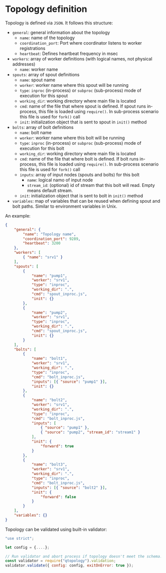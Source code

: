 # Topology definition

Topology is defined via `JSON`. It follows this structure:

- `general`: general information about the topology
    - `name`: name of the topology
    - `coordination_port`: Port where coordinator listens to worker registrations
    - `heartbeat`: Defines heartbeat frequency in msec
- `workers`: array of worker definitions (with logical names, not physical addresses)
    - `name`: worker name
- `spouts`: array of spout definitions
    - `name`: spout name
    - `worker`: worker name where this spout will be running
    - `type`: `inproc` (in-process) or `subproc` (sub-process) mode of execution for this spout
    - `working_dir`: working directory where main file is located
    - `cmd`: name of the file that where spout is defined. If spout runs in-process, this file is loaded using `require()`. In sub-process scenario this file is used for `fork()` call
    - `init`: initialization object that is sent to spout in `init()` method
- `bolts`: array of bolt definitions
    - `name`: bolt name
    - `worker`: worker name where this bolt will be running
    - `type`: `inproc` (in-process) or `subproc` (sub-process) mode of execution for this bolt
    - `working_dir`: working directory where main file is located
    - `cmd`: name of the file that where bolt is defined. If bolt runs in-process, this file is loaded using `require()`. In sub-process scenario this file is used for `fork()` call
    - `inputs`: array of input nodes (spouts and bolts) for this bolt
        - `name`: logical namo of input node
        - `stream_id`: (optional) id of stream that this bolt will read. Empty means default stream.
    - `init`: initialization object that is sent to bolt in `init()` method
- `variables`: map of variables that can be reused when defining spout and bolt paths. Similar to environment variables in Unix.

An example:

```````````json
{
    "general": {
        "name": "Topology name",
        "coordination_port": 9289,
        "heartbeat": 3200
    },
    "workers": [
        { "name": "srv1" }
    ],
    "spouts": [
        {
            "name": "pump1",
            "worker": "srv1",
            "type": "inproc",
            "working_dir": ".",
            "cmd": "spout_inproc.js",
            "init": {}
        },
        {
            "name": "pump2",
            "worker": "srv1",
            "type": "inproc",
            "working_dir": ".",
            "cmd": "spout_inproc.js",
            "init": {}
        }
    ],
    "bolts": [
        {
            "name": "bolt1",
            "worker": "srv1",
            "working_dir": ".",
            "type": "inproc",
            "cmd": "bolt_inproc.js",
            "inputs": [{ "source": "pump1" }],
            "init": {}
        },
        {
            "name": "bolt2",
            "worker": "srv1",
            "working_dir": ".",
            "type": "inproc",
            "cmd": "bolt_inproc.js",
            "inputs": [
                { "source": "pump1" },
                { "source": "pump2", "stream_id": "stream1" }
            ],
            "init": {
                "forward": true
            }
        },
        {
            "name": "bolt3",
            "worker": "srv1",
            "working_dir": ".",
            "type": "inproc",
            "cmd": "bolt_inproc.js",
            "inputs": [{ "source": "bolt2" }],
            "init": {
                "forward": false
            }
        }
    ],
    "variables": {}
}
```````````

Topology can be validated using built-in validator:

``````````javascript
"use strict";

let config = {....};

// Run validator and abort process if topology doesn't meet the schema.
const validator = require("qtopology").validation;
validator.validate({ config: config, exitOnError: true });
``````````
